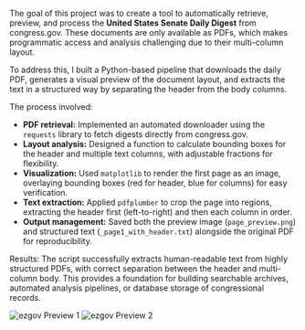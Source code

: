 
The goal of this project was to create a tool to automatically retrieve, preview, and process the **United States Senate Daily Digest** from congress.gov. These documents are only available as PDFs, which makes programmatic access and analysis challenging due to their multi-column layout.

To address this, I built a Python-based pipeline that downloads the daily PDF, generates a visual preview of the document layout, and extracts the text in a structured way by separating the header from the body columns.

The process involved:

- **PDF retrieval:** Implemented an automated downloader using the `requests` library to fetch digests directly from congress.gov.  
- **Layout analysis:** Designed a function to calculate bounding boxes for the header and multiple text columns, with adjustable fractions for flexibility.  
- **Visualization:** Used `matplotlib` to render the first page as an image, overlaying bounding boxes (red for header, blue for columns) for easy verification.  
- **Text extraction:** Applied `pdfplumber` to crop the page into regions, extracting the header first (left-to-right) and then each column in order.  
- **Output management:** Saved both the preview image (`page_preview.png`) and structured text (`_page1_with_header.txt`) alongside the original PDF for reproducibility.  

Results: The script successfully extracts human-readable text from highly structured PDFs, with correct separation between the header and multi-column body. This provides a foundation for building searchable archives, automated analysis pipelines, or database storage of congressional records.

![ezgov Preview 1](projects/ezgov_preview_1.png)
![ezgov Preview 2](projects/ezgov_preview_2.png)
